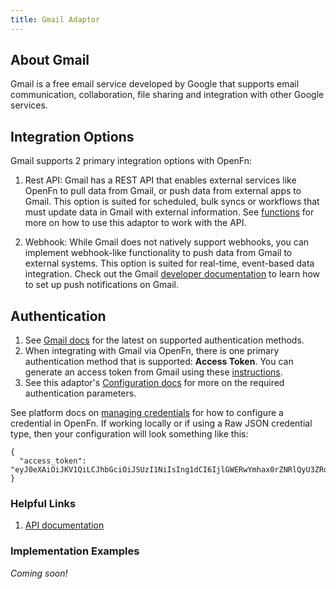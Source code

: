 ```yaml
---
title: Gmail Adaptor
---
```


## About Gmail

Gmail is a free email service developed by Google that supports email communication, collaboration, file sharing and integration with other Google services.

## Integration Options

Gmail supports 2 primary integration options with OpenFn:

1. Rest API: Gmail has a REST API that enables external services like OpenFn to pull data from Gmail, or push data from external apps to Gmail. This option is suited for scheduled, bulk syncs or workflows that must update data in Gmail with external information. See [functions](/adaptors/packages/gmail-docs) for more on how to use this adaptor to work with the API.

2. Webhook: While Gmail does not natively support webhooks, you can implement webhook-like functionality to push data from Gmail to external systems. This option is suited for real-time, event-based data integration. Check out the Gmail [developer documentation](https://developers.google.com/gmail/api/guides/push) to learn how to set up push notifications on Gmail.

## Authentication

1. See [Gmail docs](https://developers.google.com/gmail/api/auth/scopes) for the latest on supported authentication methods.
2. When integrating with Gmail via OpenFn, there is one primary authentication method that is supported: **Access Token**. You can generate an access token from Gmail using these [instructions](https://developers.google.com/identity/protocols/oauth2).
3. See this adaptor's [Configuration docs](/adaptors/packages/gmail-configuration-schema) for more on the required authentication parameters.

See platform docs on [managing credentials](/documentation/manage-projects/manage-credentials) for how to configure a credential in OpenFn. If working locally or if using a Raw JSON credential type, then your configuration will look something like this:

```
{
  "access_token": "eyJ0eXAiOiJKV1QiLCJhbGciOiJSUzI1NiIsIng1dCI6IjlGWERwYmhax0rZNRlQyU3ZRdVhoODQ2WVR3RUlCdyIsI"
}
```

### Helpful Links

1. [API documentation](https://developers.google.com/gmail/api/guides)

### Implementation Examples

_Coming soon!_



